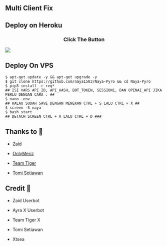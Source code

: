 <p align="center">

</p>

## Multi Client Fix


## Deploy on Heroku
<h3 align="center">Click The Button</h3>
<a href="https://dashboard.heroku.com/new?template=https://github.com/naya1503/Naya-Pyro"><img src="https://www.herokucdn.com/deploy/button.svg"></a>
</div>

## Deploy On VPS
```
$ apt-get update -y && apt-get upgrade -y
$ git clone https://github.com/naya1503/Naya-Pyro && cd Naya-Pyro
$ pip3 install -r req*
## ISI VARS API_ID, API_HASH, BOT_TOKEN, SESSION1, DAN OPENAI_API JIKA PERLU DENGAN CARA : ##
$ nano .env
## KALAU SUDAH SAVE DENGAN MENEKAN CTRL + S LALU CTRL + X ##
$ screen -S naya
$ bash start
## DETACH SCREEN CTRL + A LALU CTRL + D ###
```

## Thanks to 💖

- [Zaid](https://github.com/ITZ-ZAID)

- [OnlyMeriz](https://github.com/Onlymeriz)

- [Team Tiger](https://github.com/TeamTiger)

- [Tomi Setiawan](https://github.com/XtomiX)

## Credit 💖

- Zaid Userbot

- Ayra X Userbot

- Team Tiger X

- Tomi Setiawan

- Xtsea
